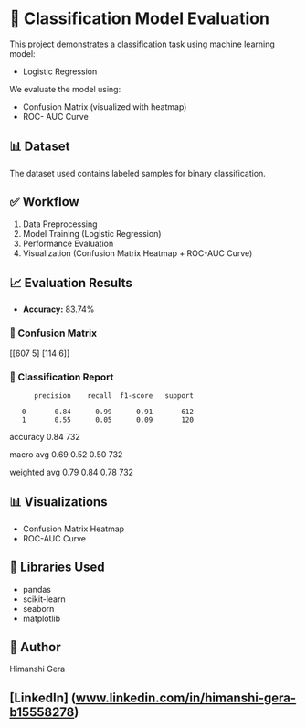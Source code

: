 # 🧠 Classification Model Evaluation

This project demonstrates a classification task using machine learning model:
- Logistic Regression

We evaluate the model using:
- Confusion Matrix (visualized with heatmap)
- ROC- AUC Curve

## 📊 Dataset
The dataset used contains labeled samples for binary classification.

## ✅ Workflow
1. Data Preprocessing
2. Model Training (Logistic Regression)
3. Performance Evaluation
4. Visualization (Confusion Matrix Heatmap + ROC-AUC Curve)

## 📈 Evaluation Results

- **Accuracy:** 83.74%

### 🔹 Confusion Matrix

[[607 5]
[114 6]]


### 🔹 Classification Report

          precision    recall  f1-score   support

       0       0.84      0.99      0.91       612
       1       0.55      0.05      0.09       120

accuracy                           0.84       732

macro avg      0.69      0.52      0.50       732

weighted avg   0.79      0.84      0.78       732


## 📊 Visualizations
- Confusion Matrix Heatmap
- ROC-AUC Curve

## 🔧 Libraries Used
- pandas
- scikit-learn
- seaborn
- matplotlib

## 🔗 Author
Himanshi Gera

[LinkedIn] (www.linkedin.com/in/himanshi-gera-b15558278)
---

